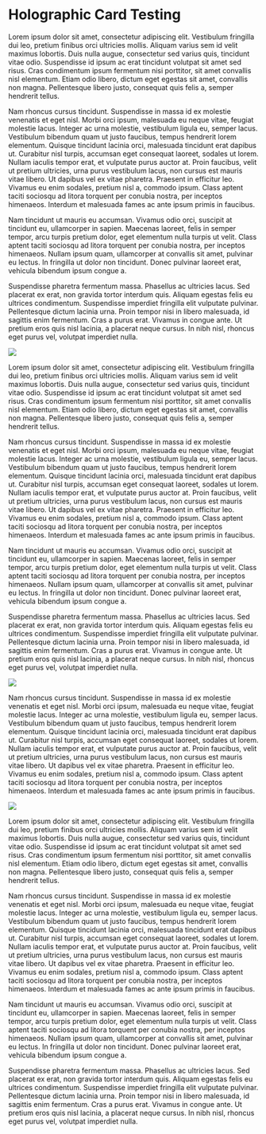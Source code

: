 # Holographic Card Testing

Lorem ipsum dolor sit amet, consectetur adipiscing elit. Vestibulum fringilla dui leo, pretium finibus orci ultricies mollis. Aliquam varius sem id velit maximus lobortis. Duis nulla augue, consectetur sed varius quis, tincidunt vitae odio. Suspendisse id ipsum ac erat tincidunt volutpat sit amet sed risus. Cras condimentum ipsum fermentum nisi porttitor, sit amet convallis nisl elementum. Etiam odio libero, dictum eget egestas sit amet, convallis non magna. Pellentesque libero justo, consequat quis felis a, semper hendrerit tellus.

Nam rhoncus cursus tincidunt. Suspendisse in massa id ex molestie venenatis et eget nisl. Morbi orci ipsum, malesuada eu neque vitae, feugiat molestie lacus. Integer ac urna molestie, vestibulum ligula eu, semper lacus. Vestibulum bibendum quam ut justo faucibus, tempus hendrerit lorem elementum. Quisque tincidunt lacinia orci, malesuada tincidunt erat dapibus ut. Curabitur nisl turpis, accumsan eget consequat laoreet, sodales ut lorem. Nullam iaculis tempor erat, et vulputate purus auctor at. Proin faucibus, velit ut pretium ultricies, urna purus vestibulum lacus, non cursus est mauris vitae libero. Ut dapibus vel ex vitae pharetra. Praesent in efficitur leo. Vivamus eu enim sodales, pretium nisl a, commodo ipsum. Class aptent taciti sociosqu ad litora torquent per conubia nostra, per inceptos himenaeos. Interdum et malesuada fames ac ante ipsum primis in faucibus.

Nam tincidunt ut mauris eu accumsan. Vivamus odio orci, suscipit at tincidunt eu, ullamcorper in sapien. Maecenas laoreet, felis in semper tempor, arcu turpis pretium dolor, eget elementum nulla turpis ut velit. Class aptent taciti sociosqu ad litora torquent per conubia nostra, per inceptos himenaeos. Nullam ipsum quam, ullamcorper at convallis sit amet, pulvinar eu lectus. In fringilla ut dolor non tincidunt. Donec pulvinar laoreet erat, vehicula bibendum ipsum congue a.

Suspendisse pharetra fermentum massa. Phasellus ac ultricies lacus. Sed placerat ex erat, non gravida tortor interdum quis. Aliquam egestas felis eu ultrices condimentum. Suspendisse imperdiet fringilla elit vulputate pulvinar. Pellentesque dictum lacinia urna. Proin tempor nisi in libero malesuada, id sagittis enim fermentum. Cras a purus erat. Vivamus in congue ante. Ut pretium eros quis nisl lacinia, a placerat neque cursus. In nibh nisl, rhoncus eget purus vel, volutpat imperdiet nulla.

<div data-rarity="common" class="card">
      <div class="card-wrapper">
        <img class="card-img" src="https://images.pokemontcg.io/sm115/7_hires.png">
        <div class="card__shine"></div>
        <div class="card__glare"></div>
      </div>
    </div>

Lorem ipsum dolor sit amet, consectetur adipiscing elit. Vestibulum fringilla dui leo, pretium finibus orci ultricies mollis. Aliquam varius sem id velit maximus lobortis. Duis nulla augue, consectetur sed varius quis, tincidunt vitae odio. Suspendisse id ipsum ac erat tincidunt volutpat sit amet sed risus. Cras condimentum ipsum fermentum nisi porttitor, sit amet convallis nisl elementum. Etiam odio libero, dictum eget egestas sit amet, convallis non magna. Pellentesque libero justo, consequat quis felis a, semper hendrerit tellus.

Nam rhoncus cursus tincidunt. Suspendisse in massa id ex molestie venenatis et eget nisl. Morbi orci ipsum, malesuada eu neque vitae, feugiat molestie lacus. Integer ac urna molestie, vestibulum ligula eu, semper lacus. Vestibulum bibendum quam ut justo faucibus, tempus hendrerit lorem elementum. Quisque tincidunt lacinia orci, malesuada tincidunt erat dapibus ut. Curabitur nisl turpis, accumsan eget consequat laoreet, sodales ut lorem. Nullam iaculis tempor erat, et vulputate purus auctor at. Proin faucibus, velit ut pretium ultricies, urna purus vestibulum lacus, non cursus est mauris vitae libero. Ut dapibus vel ex vitae pharetra. Praesent in efficitur leo. Vivamus eu enim sodales, pretium nisl a, commodo ipsum. Class aptent taciti sociosqu ad litora torquent per conubia nostra, per inceptos himenaeos. Interdum et malesuada fames ac ante ipsum primis in faucibus.

Nam tincidunt ut mauris eu accumsan. Vivamus odio orci, suscipit at tincidunt eu, ullamcorper in sapien. Maecenas laoreet, felis in semper tempor, arcu turpis pretium dolor, eget elementum nulla turpis ut velit. Class aptent taciti sociosqu ad litora torquent per conubia nostra, per inceptos himenaeos. Nullam ipsum quam, ullamcorper at convallis sit amet, pulvinar eu lectus. In fringilla ut dolor non tincidunt. Donec pulvinar laoreet erat, vehicula bibendum ipsum congue a.

Suspendisse pharetra fermentum massa. Phasellus ac ultricies lacus. Sed placerat ex erat, non gravida tortor interdum quis. Aliquam egestas felis eu ultrices condimentum. Suspendisse imperdiet fringilla elit vulputate pulvinar. Pellentesque dictum lacinia urna. Proin tempor nisi in libero malesuada, id sagittis enim fermentum. Cras a purus erat. Vivamus in congue ante. Ut pretium eros quis nisl lacinia, a placerat neque cursus. In nibh nisl, rhoncus eget purus vel, volutpat imperdiet nulla.

<div data-rarity="rare holo v" class="card">
      <div class="card-wrapper">
        <img class="card-img" src="https://images.pokemontcg.io/swsh8/156_hires.png">
        <div class="card__shine"></div>
        <div class="card__glare"></div>
      </div>
    </div>


Nam rhoncus cursus tincidunt. Suspendisse in massa id ex molestie venenatis et eget nisl. Morbi orci ipsum, malesuada eu neque vitae, feugiat molestie lacus. Integer ac urna molestie, vestibulum ligula eu, semper lacus. Vestibulum bibendum quam ut justo faucibus, tempus hendrerit lorem elementum. Quisque tincidunt lacinia orci, malesuada tincidunt erat dapibus ut. Curabitur nisl turpis, accumsan eget consequat laoreet, sodales ut lorem. Nullam iaculis tempor erat, et vulputate purus auctor at. Proin faucibus, velit ut pretium ultricies, urna purus vestibulum lacus, non cursus est mauris vitae libero. Ut dapibus vel ex vitae pharetra. Praesent in efficitur leo. Vivamus eu enim sodales, pretium nisl a, commodo ipsum. Class aptent taciti sociosqu ad litora torquent per conubia nostra, per inceptos himenaeos. Interdum et malesuada fames ac ante ipsum primis in faucibus.


<div data-rarity="rare rainbow" class="card">
      <div class="card-wrapper">
        <img class="card-img" src="https://images.pokemontcg.io/swsh4/188_hires.png">
        <div class="card__shine"></div>
        <div class="card__glare"></div>
      </div>
    </div>

Lorem ipsum dolor sit amet, consectetur adipiscing elit. Vestibulum fringilla dui leo, pretium finibus orci ultricies mollis. Aliquam varius sem id velit maximus lobortis. Duis nulla augue, consectetur sed varius quis, tincidunt vitae odio. Suspendisse id ipsum ac erat tincidunt volutpat sit amet sed risus. Cras condimentum ipsum fermentum nisi porttitor, sit amet convallis nisl elementum. Etiam odio libero, dictum eget egestas sit amet, convallis non magna. Pellentesque libero justo, consequat quis felis a, semper hendrerit tellus.

Nam rhoncus cursus tincidunt. Suspendisse in massa id ex molestie venenatis et eget nisl. Morbi orci ipsum, malesuada eu neque vitae, feugiat molestie lacus. Integer ac urna molestie, vestibulum ligula eu, semper lacus. Vestibulum bibendum quam ut justo faucibus, tempus hendrerit lorem elementum. Quisque tincidunt lacinia orci, malesuada tincidunt erat dapibus ut. Curabitur nisl turpis, accumsan eget consequat laoreet, sodales ut lorem. Nullam iaculis tempor erat, et vulputate purus auctor at. Proin faucibus, velit ut pretium ultricies, urna purus vestibulum lacus, non cursus est mauris vitae libero. Ut dapibus vel ex vitae pharetra. Praesent in efficitur leo. Vivamus eu enim sodales, pretium nisl a, commodo ipsum. Class aptent taciti sociosqu ad litora torquent per conubia nostra, per inceptos himenaeos. Interdum et malesuada fames ac ante ipsum primis in faucibus.

Nam tincidunt ut mauris eu accumsan. Vivamus odio orci, suscipit at tincidunt eu, ullamcorper in sapien. Maecenas laoreet, felis in semper tempor, arcu turpis pretium dolor, eget elementum nulla turpis ut velit. Class aptent taciti sociosqu ad litora torquent per conubia nostra, per inceptos himenaeos. Nullam ipsum quam, ullamcorper at convallis sit amet, pulvinar eu lectus. In fringilla ut dolor non tincidunt. Donec pulvinar laoreet erat, vehicula bibendum ipsum congue a.

Suspendisse pharetra fermentum massa. Phasellus ac ultricies lacus. Sed placerat ex erat, non gravida tortor interdum quis. Aliquam egestas felis eu ultrices condimentum. Suspendisse imperdiet fringilla elit vulputate pulvinar. Pellentesque dictum lacinia urna. Proin tempor nisi in libero malesuada, id sagittis enim fermentum. Cras a purus erat. Vivamus in congue ante. Ut pretium eros quis nisl lacinia, a placerat neque cursus. In nibh nisl, rhoncus eget purus vel, volutpat imperdiet nulla.

<!-- I don't want to include this on every page if they don't need it.-->
<script src="/js/pokecards.js"> </script>
